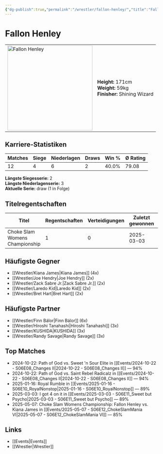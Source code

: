 ```yaml
---
{"dg-publish":true,"permalink":"/wrestler/fallon-henley/","title":"Fallon Henley","tags":["wrestler"],"noteIcon":""}
---
```



# Fallon Henley

<table>
        <tr>
        <td><img src="https://github.com/CptSpaulding1980/choke-slam-wrestling/releases/download/images/Fallon_Henley.png" width="280" alt="Fallon Henley"></td>
        <td>
        <b>Height:</b> 171cm<br>
        <b>Weight:</b> 59kg<br>
        <b>Finisher:</b> Shining Wizard<br>
        </td>
        </tr>
        </table>
        
## Karriere-Statistiken

| Matches | Siege | Niederlagen | Draws | Win % | Ø Rating |
|---------|-------|-------------|-------|-------|-----------|
| 12 | 4 | 6 | 2 | 40.0% | 79.08 |

**Längste Siegesserie:** 2<br>**Längste Niederlagenserie:** 3<br>**Aktuelle Serie:** draw (1 in Folge)

## Titelregentschaften
| Titel | Regentschaften | Verteidigungen | Zuletzt gewonnen | Aktuell |
|-------|---------------|----------------|------------------|---------|
| Choke Slam Womens Championship | 1 | 0 | 2025-03-03 |  |


## Häufigste Gegner
- [[Wrestler/Kiana James\|Kiana James]] (4x)
- [[Wrestler/Joe Hendry\|Joe Hendry]] (2x)
- [[Wrestler/Zack Sabre Jr.\|Zack Sabre Jr.]] (2x)
- [[Wrestler/Laredo Kid\|Laredo Kid]] (2x)
- [[Wrestler/Bret Hart\|Bret Hart]] (2x)

## Häufigste Partner
- [[Wrestler/Finn Bálor\|Finn Bálor]] (6x)
- [[Wrestler/Hiroshi Tanahashi\|Hiroshi Tanahashi]] (3x)
- [[Wrestler/KUSHIDA\|KUSHIDA]] (3x)
- [[Wrestler/Randy Savage\|Randy Savage]] (3x)

## Top Matches
- 2024-10-22: Path of God vs. Sweet 'n Sour Elite in [[Events/2024-10-22 - S06E08_Changes II\|2024-10-22 - S06E08_Changes II]] — 94%
- 2024-10-22: Path of God vs. Saint Rebel Radicalz in [[Events/2024-10-22 - S06E08_Changes II\|2024-10-22 - S06E08_Changes II]] — 94%
- 2025-01-16: Royal Rumble in [[Events/2025-01-16 - S06E10_RoyalNonstop\|2025-01-16 - S06E10_RoyalNonstop]] — 89%
- 2025-03-03: I got 4 on it in [[Events/2025-03-03 - S06E11_Sweet but Psycho\|2025-03-03 - S06E11_Sweet but Psycho]] — 89%
- 2025-05-07: Choke Slam Womens Championship: Fallon Henley vs. Kiana James in [[Events/2025-05-07 - S06E12_ChokeSlamMania VI\|2025-05-07 - S06E12_ChokeSlamMania VI]] — 85%

## Links
- [[Events\|Events]]
- [[Wrestler\|Wrestler]]
